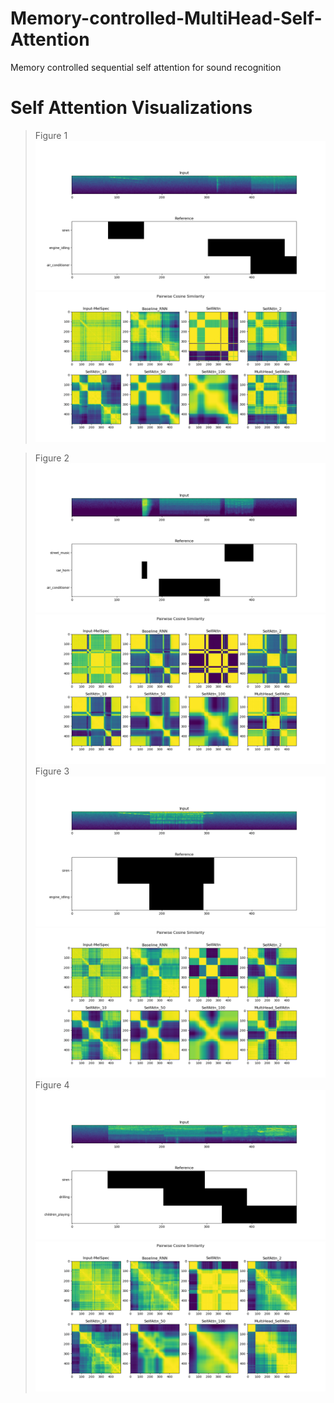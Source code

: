 # Memory-controlled-MultiHead-Self-Attention
Memory controlled sequential self attention for sound recognition

# Self Attention Visualizations

>Figure 1
![fig1](Images/1a.png)
![fig1](Images/1b.png)

>Figure 2
![fig2](Images/4a.png)
![fig2](Images/4b.png)
>Figure 3
![fig3](Images/6a.png)
![fig3](Images/6b.png)
>Figure 4
![fig4](Images/11a.png)
![fig4](Images/11b.png)
